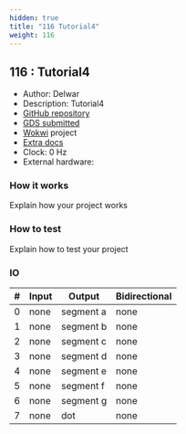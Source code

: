 ```yaml
---
hidden: true
title: "116 Tutorial4"
weight: 116
---
```


## 116 : Tutorial4

* Author: Delwar
* Description: Tutorial4
* [GitHub repository](https://github.com/hossaind/tt04-submission-template)
* [GDS submitted](https://github.com/hossaind/tt04-submission-template/actions/runs/5693332147)
* [Wokwi](https://wokwi.com/projects/371425977920989185) project
* [Extra docs]()
* Clock: 0 Hz
* External hardware: 



### How it works

Explain how your project works


### How to test

Explain how to test your project


### IO

| # | Input        | Output       | Bidirectional      |
|---|--------------|--------------| -------------------|
| 0 | none  | segment a | none |
| 1 | none  | segment b | none |
| 2 | none  | segment c | none |
| 3 | none  | segment d | none |
| 4 | none  | segment e | none |
| 5 | none  | segment f | none |
| 6 | none  | segment g | none |
| 7 | none  | dot | none |
